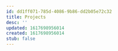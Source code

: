 ```yaml
---
id: dd1ff071-785d-4086-9b86-dd2b05e72c32
title: Projects
desc: ''
updated: 1617698956014
created: 1617698956014
stub: false
---
```


